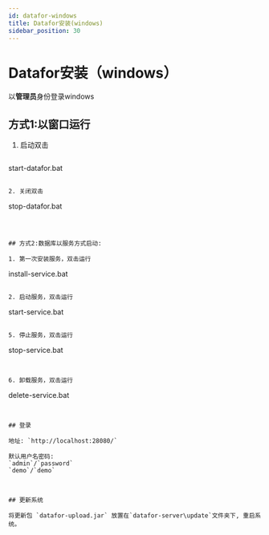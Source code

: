 ```yaml
---
id: datafor-windows
title: Datafor安装(windows)
sidebar_position: 30
---
```

# Datafor安装（windows）

以**管理员**身份登录windows

## 方式1:以窗口运行

1. 启动双击

   ```
start-datafor.bat
   ```

2. 关闭双击

   ```
   stop-datafor.bat
   ```



## 方式2:数据库以服务方式启动:

1. 第一次安装服务，双击运行

   ```
   install-service.bat
   ```

2. 启动服务，双击运行

   ```
   start-service.bat
   ```

5. 停止服务，双击运行

   ```
   stop-service.bat
   ```


6. 卸载服务，双击运行

   ```
   delete-service.bat
   ```
   

## 登录

地址: `http://localhost:28080/`

默认用户名密码:
`admin`/`password`
`demo`/`demo`



## 更新系统

将更新包 `datafor-upload.jar` 放置在`datafor-server\update`文件夹下, 重启系统。